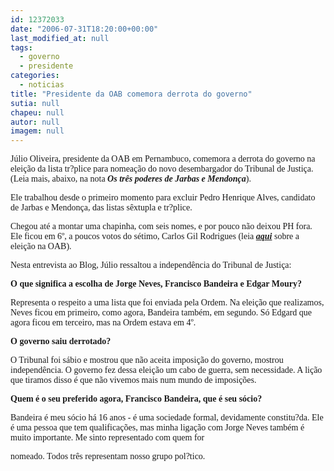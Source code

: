 ```yaml
---
id: 12372033
date: "2006-07-31T18:20:00+00:00"
last_modified_at: null
tags:
  - governo
  - presidente
categories:
  - noticias
title: "Presidente da OAB comemora derrota do governo"
sutia: null
chapeu: null
autor: null
imagem: null
---
```

<p><P><FONT face=Verdana>Júlio Oliveira, presidente da OAB em Pernambuco, comemora a derrota do governo na eleição da lista tr?plice para nomeação do novo desembargador do Tribunal de Justiça. (Leia mais, abaixo,&nbsp;na nota <EM><STRONG>Os três poderes de Jarbas e Mendonça</STRONG></EM>).</FONT></P></p>
<p><P><FONT face=Verdana>Ele trabalhou desde o primeiro momento para excluir Pedro Henrique Alves, candidato de Jarbas e Mendonça, das listas sêxtupla e tr?plice.</FONT></P></p>
<p><P><FONT face=Verdana>Chegou até a montar uma chapinha, com seis nomes, e por pouco não deixou PH fora. Ele ficou em 6º, a poucos votos do sétimo, Carlos Gil Rodrigues (leia <STRONG><EM><A href=\"https://jc3.uol.com.br/blogs/jc/2006/07/28/index.php#316\" target=_blank>aqui</A></EM></STRONG> sobre a eleição na OAB).</FONT></P></p>
<p><P><FONT face=Verdana>Nesta entrevista ao Blog, Júlio ressaltou a independência do Tribunal de Justiça:</FONT></P></p>
<p><P><FONT face=Verdana><STRONG>O que significa a escolha de Jorge Neves, Francisco Bandeira e Edgar Moury?</STRONG></FONT></P></p>
<p><P><FONT face=Verdana>Representa o respeito a uma lista que foi enviada pela Ordem. Na eleição que realizamos, Neves ficou em primeiro, como agora, Bandeira também, em segundo. Só Edgard que agora ficou em terceiro, mas na Ordem estava em 4º.</FONT></P></p>
<p><P><FONT face=Verdana><STRONG>O governo saiu derrotado?</STRONG></FONT></P></p>
<p><P><FONT face=Verdana>O Tribunal foi sábio e mostrou que não aceita imposição do governo, mostrou independência. O governo fez dessa eleição um cabo de guerra, sem necessidade. A lição que tiramos disso é que não vivemos mais num mundo de imposições. </FONT></P></p>
<p><P><FONT face=Verdana><STRONG>Quem é o seu preferido agora, Francisco Bandeira, que é seu sócio?</STRONG></FONT></P></p>
<p><P><FONT face=Verdana>Bandeira é meu sócio há 16 anos -&nbsp;é uma sociedade formal, devidamente constitu?da. Ele é uma pessoa que tem qualificações, mas minha ligação com Jorge Neves também é muito importante. Me sinto representado com quem for</p>
<p> nomeado. Todos três representam nosso grupo pol?tico.</FONT></P> </p>
